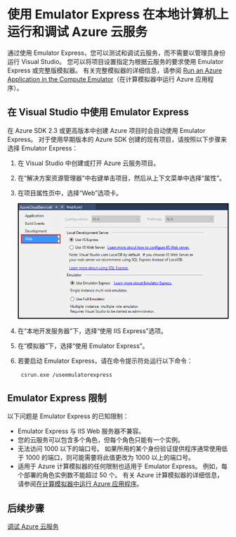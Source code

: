 <properties
    pageTitle="使用 Emulator Express 在本地计算机上运行和调试 Azure 云服务 | Azure"
    description="使用 Emulator Express 在本地计算机上运行和调试云服务"
    services="visual-studio-online"
    documentationcenter="n/a"
    author="TomArcher"
    manager="douge"
    editor="" />
<tags
    ms.assetid="73108f98-a552-4817-b7a1-551367b71906"
    ms.service="visual-studio-online"
    ms.devlang="multiple"
    ms.topic="article"
    ms.tgt_pltfrm="multiple"
    ms.workload="na"
    ms.date="03/06/2017"
    wacn.date="05/22/2017"
    ms.author="tarcher"
    ms.translationtype="Human Translation"
    ms.sourcegitcommit="8fd60f0e1095add1bff99de28a0b65a8662ce661"
    ms.openlocfilehash="78a009a464e685f106928b728639e573397c54f4"
    ms.contentlocale="zh-cn"
    ms.lasthandoff="05/12/2017" />

# <a name="using-emulator-express-to-run-and-debug-an-azure-cloud-service-on-a-local-machine"></a>使用 Emulator Express 在本地计算机上运行和调试 Azure 云服务
通过使用 Emulator Express，您可以测试和调试云服务，而不需要以管理员身份运行 Visual Studio。 您可以将项目设置指定为根据云服务的要求使用 Emulator Express 或完整版模拟器。 有关完整模拟器的详细信息，请参阅 [Run an Azure Application in the Compute Emulator](/documentation/articles/storage-use-emulator/)（在计算模拟器中运行 Azure 应用程序）。

## <a name="using-emulator-express-in-visual-studio"></a>在 Visual Studio 中使用 Emulator Express
在 Azure SDK 2.3 或更高版本中创建 Azure 项目时会自动使用 Emulator Express。 对于使用早期版本的 Azure SDK 创建的现有项目，请按照以下步骤来选择 Emulator Express：

1. 在 Visual Studio 中创建或打开 Azure 云服务项目。

2. 在“解决方案资源管理器”中右键单击项目，然后从上下文菜单中选择“属性”。

3. 在项目属性页中，选择“Web”选项卡。

    ![Azure 云服务项目的的属性](./media/vs-azure-tools-emulator-express-debug-run/web-properties.png)

5. 在“本地开发服务器”下，选择“使用 IIS Express”选项。

6. 在“模拟器”下，选择“使用 Emulator Express”。
   
7. 若要启动 Emulator Express，请在命令提示符处运行以下命令： 

        csrun.exe /useemulatorexpress

## <a name="emulator-express-limitations"></a>Emulator Express 限制
以下问题是 Emulator Express 的已知限制： 

- Emulator Express 与 IIS Web 服务器不兼容。
- 您的云服务可以包含多个角色，但每个角色只能有一个实例。
- 无法访问 1000 以下的端口号。 如果所用的某个身份验证提供程序通常使用低于 1000 的端口，则可能需要将此值更改为 1000 以上的端口号。
- 适用于 Azure 计算模拟器的任何限制也适用于 Emulator Express。 例如，每个部署的角色实例数不能超过 50 个。 有关 Azure 计算模拟器的详细信息，请参阅[在计算模拟器中运行 Azure 应用程序](/documentation/articles/vs-azure-tools-performance-profiling-cloud-services/)。

## <a name="next-steps"></a>后续步骤
[调试 Azure 云服务](https://msdn.microsoft.com/zh-cn/library/azure/ee405479.aspx)

<!-- Update_Description: link update -->